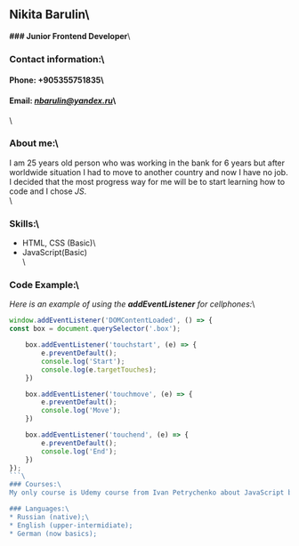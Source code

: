 ## Nikita Barulin\
**### Junior Frontend Developer**\
### Contact information:\
#### Phone: +905355751835\
#### Email: *nbarulin@yandex.ru*\
\
### About me:\
I am 25 years old person who was working in the bank for 6 years but after worldwide situation I had to move to another country and now I have no job.\
I decided that the most progress way for me will be to start learning how to code and I chose *JS*.\
\
### Skills:\
* HTML, CSS (Basic)\
* JavaScript(Basic)\
\
### Code Example:\
*Here is an example of using the **addEventListener** for cellphones:*\
``` javascript
window.addEventListener('DOMContentLoaded', () => {
const box = document.querySelector('.box');

    box.addEventListener('touchstart', (e) => {
        e.preventDefault();
        console.log('Start');
        console.log(e.targetTouches);
    })

    box.addEventListener('touchmove', (e) => {
        e.preventDefault();
        console.log('Move');
    })

    box.addEventListener('touchend', (e) => {
        e.preventDefault();
        console.log('End');
    })
});
```\
### Courses:\
My only course is Udemy course from Ivan Petrychenko about JavaScript basics and React (in progress)\

### Languages:\
* Russian (native);\
* English (upper-intermidiate);
* German (now basics);



